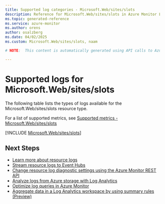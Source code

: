 ```yaml
---
title: Supported log categories - Microsoft.Web/sites/slots
description: Reference for Microsoft.Web/sites/slots in Azure Monitor Logs.
ms.topic: generated-reference
ms.service: azure-monitor
ms.author: orens
author: osalzberg
ms.date: 04/02/2025
ms.custom: Microsoft.Web/sites/slots, naam

# NOTE:  This content is automatically generated using API calls to Azure. Any edits made on these files will be overwritten in the next run of the script. 

---
```





# Supported logs for Microsoft.Web/sites/slots  
The following table lists the types of logs available for the Microsoft.Web/sites/slots resource type.
  
  
  
For a list of supported metrics, see [Supported metrics - Microsoft.Web/sites/slots](../supported-metrics/microsoft-web-sites-slots-metrics.md)  
  

  
[!INCLUDE [Microsoft.Web/sites/slots](~/reusable-content/ce-skilling/azure/includes/azure-monitor/reference/logs/microsoft-web-sites-slots-logs-include.md)]  
  

## Next Steps

* [Learn more about resource logs](/azure/azure-monitor/essentials/platform-logs-overview)
* [Stream resource logs to Event Hubs](/azure/azure-monitor/essentials/resource-logs#send-to-azure-event-hubs)
* [Change resource log diagnostic settings using the Azure Monitor REST API](/rest/api/monitor/diagnosticsettings)
* [Analyze logs from Azure storage with Log Analytics](/azure/azure-monitor/essentials/resource-logs#send-to-log-analytics-workspace)
* [Optimize log queries in Azure Monitor](/azure/azure-monitor/logs/query-optimization)
* [Aggregate data in a Log Analytics workspace by using summary rules (Preview)](/azure/azure-monitor/logs/summary-rules)